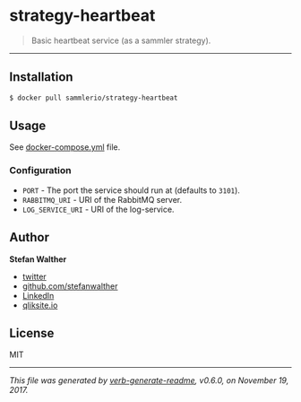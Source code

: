 # strategy-heartbeat

> Basic heartbeat service (as a sammler strategy).

---

## Installation

```sh
$ docker pull sammlerio/strategy-heartbeat
```

## Usage

See [docker-compose.yml](./docker-compose.yml) file.

### Configuration

- `PORT` - The port the service should run at (defaults to `3101`).
- `RABBITMQ_URI` - URI of the RabbitMQ server.
- `LOG_SERVICE_URI` -  URI of the log-service.

## Author
**Stefan Walther**

* [twitter](http://twitter.com/waltherstefan)
* [github.com/stefanwalther](http://github.com/stefanwalther)
* [LinkedIn](https://www.linkedin.com/in/stefanwalther/)
* [qliksite.io](http://qliksite.io)

## License
MIT

***

_This file was generated by [verb-generate-readme](https://github.com/verbose/verb-generate-readme), v0.6.0, on November 19, 2017._

